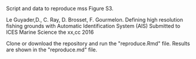 Script and data to reproduce mss Figure S3. 

Le Guyader,D., C. Ray, D. Brosset, F. Gourmelon.
Defining high resolution fishing grounds with Automatic Identification System (AIS)
Submitted to ICES Marine Science the xx,cc 2016

Clone or download the repository and run the "reproduce.Rmd" file.
Results are shown in the "reproduce.md" file.
